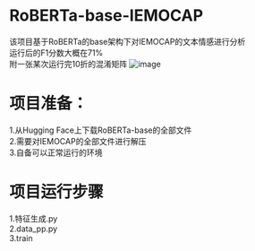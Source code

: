 # RoBERTa-base-IEMOCAP
该项目基于RoBERTa的base架构下对IEMOCAP的文本情感进行分析  
运行后的F1分数大概在71%  
附一张某次运行完10折的混淆矩阵
![image](https://github.com/shock1ng/RoBERTa-base-IEMOCAP/assets/125559105/0cbc4c53-0c27-45ca-bb79-b7f2358c09c4)


# 项目准备：  
1.从Hugging Face上下载RoBERTa-base的全部文件  
2.需要对IEMOCAP的全部文件进行解压  
3.自备可以正常运行的环境  

# 项目运行步骤  
1.特征生成.py  
2.data_pp.py  
3.train
